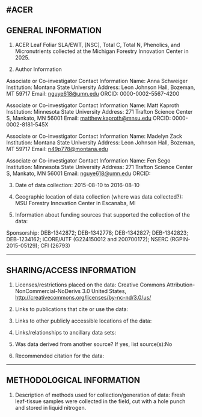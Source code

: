 #ACER
-------------------
GENERAL INFORMATION
-------------------


1. ACER Leaf
Foliar SLA/EWT, [NSC], Total C, Total N, Phenolics, and Micronutrients collected at the Michigan Forestry Innovation Center in 2025.

2. Author Information

  Associate or Co-investigator Contact Information
           Name: Anna Schweiger
           Institution: Montana State University
           Address: Leon Johnson Hall, Bozeman, MT 59717
           Email: nguye618@umn.edu
	   ORCID: 0000-0002-5567-4200

  Associate or Co-investigator Contact Information
        Name: Matt Kaproth
           Institution: Minnesota State University
           Address: 271 Trafton Science Center S, Mankato, MN 56001
           Email: matthew.kaproth@mnsu.edu
	   ORCID: 0000-0002-8181-545X

  Associate or Co-investigator Contact Information
           Name: Madelyn Zack
           Institution: Montana State University
           Address: Leon Johnson Hall, Bozeman, MT 59717
           Email: n49p778@montana.edu

  Associate or Co-investigator Contact Information
           Name: Fen Sego
           Institution: Minnesota State University
           Address: 271 Trafton Science Center S, Mankato, MN 56001
           Email: nguye618@umn.edu
	   ORCID:


3. Date of data collection: 2015-08-10 to 2016-08-10

4. Geographic location of data collection (where was data collected?): MSU Forestry Innovation Center in Escanaba, MI

5. Information about funding sources that supported the collection of the data: 

Sponsorship: DEB-1342872; DEB-1342778; DEB-1342827; DEB-1342823; DEB-1234162; iCORE/AITF (G224150012 and 200700172); NSERC (RGPIN-2015-05129); CFI (26793)

--------------------------
SHARING/ACCESS INFORMATION
-------------------------- 


1. Licenses/restrictions placed on the data:
Creative Commons Attribution-NonCommercial-NoDerivs 3.0 United States, http://creativecommons.org/licenses/by-nc-nd/3.0/us/ 

2. Links to publications that cite or use the data:

3. Links to other publicly accessible locations of the data:

4. Links/relationships to ancillary data sets:

5. Was data derived from another source?
           If yes, list source(s):No

6. Recommended citation for the data:


--------------------------
METHODOLOGICAL INFORMATION
--------------------------

1. Description of methods used for collection/generation of data:
Fresh leaf-tissue samples were collected in the field, cut with a hole punch and stored in liquid nitrogen.
